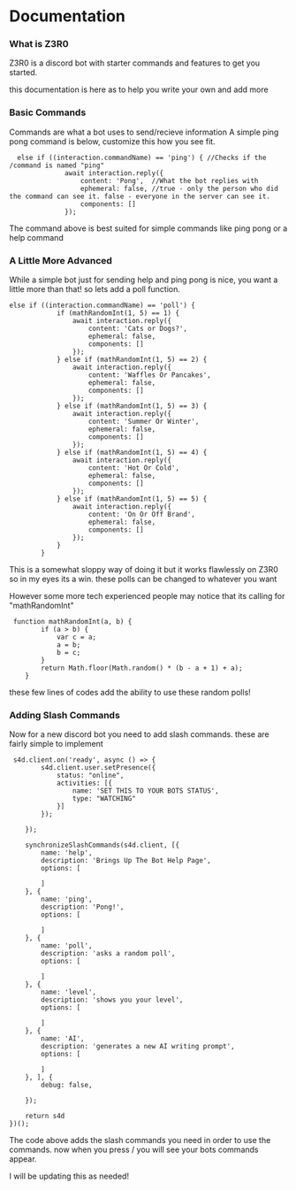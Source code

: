 # Documentation

### What is Z3R0
Z3R0 is a discord bot with starter commands and features to get you started. 

this documentation is here as to help you write your own and add more


### Basic Commands
Commands are what a bot uses to send/recieve information
A simple ping pong command is below, customize this how you see fit.

```
  else if ((interaction.commandName) == 'ping') { //Checks if the /command is named "ping"
              await interaction.reply({
                  content: 'Pong',  //What the bot replies with
                  ephemeral: false, //true - only the person who did the command can see it. false - everyone in the server can see it.
                  components: []
              });
```
The command above is best suited for simple commands like ping pong or a help command
                  
### A Little More Advanced
While a simple bot just for sending help and ping pong is nice, you want a little more than that! so lets add a poll function.
```
else if ((interaction.commandName) == 'poll') {
            if (mathRandomInt(1, 5) == 1) {
                await interaction.reply({
                    content: 'Cats or Dogs?',
                    ephemeral: false,
                    components: []
                });
            } else if (mathRandomInt(1, 5) == 2) {
                await interaction.reply({
                    content: 'Waffles Or Pancakes',
                    ephemeral: false,
                    components: []
                });
            } else if (mathRandomInt(1, 5) == 3) {
                await interaction.reply({
                    content: 'Summer Or Winter',
                    ephemeral: false,
                    components: []
                });
            } else if (mathRandomInt(1, 5) == 4) {
                await interaction.reply({
                    content: 'Hot Or Cold',
                    ephemeral: false,
                    components: []
                });
            } else if (mathRandomInt(1, 5) == 5) {
                await interaction.reply({
                    content: 'On Or Off Brand',
                    ephemeral: false,
                    components: []
                });
            }
        } 
```
This is a somewhat sloppy way of doing it but it works flawlessly on Z3R0 so in my eyes its a win. these polls can be changed to whatever you want

However some more tech experienced people may notice that its calling for "mathRandomInt"
```
 function mathRandomInt(a, b) {
        if (a > b) {
            var c = a;
            a = b;
            b = c;
        }
        return Math.floor(Math.random() * (b - a + 1) + a);
    }
```
these few lines of codes add the ability to use these random polls!

### Adding Slash Commands
Now for a new discord bot you need to add slash commands. these are fairly simple to implement
```
 s4d.client.on('ready', async () => {
        s4d.client.user.setPresence({
            status: "online",
            activities: [{
                name: 'SET THIS TO YOUR BOTS STATUS',
                type: "WATCHING"
            }]
        });

    });

    synchronizeSlashCommands(s4d.client, [{
        name: 'help',
        description: 'Brings Up The Bot Help Page',
        options: [

        ]
    }, {
        name: 'ping',
        description: 'Pong!',
        options: [

        ]
    }, {
        name: 'poll',
        description: 'asks a random poll',
        options: [

        ]
    }, {
        name: 'level',
        description: 'shows you your level',
        options: [

        ]
    }, {
        name: 'AI',
        description: 'generates a new AI writing prompt',
        options: [

        ]
    }, ], {
        debug: false,

    });

    return s4d
})();
```
The code above adds the slash commands you need in order to use the commands. now when you press / you will see your bots commands appear.

I will be updating this as needed!
